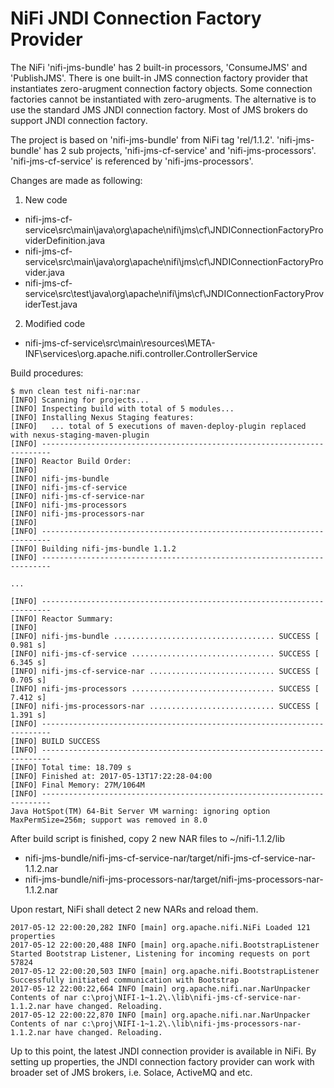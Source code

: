 # NiFi JNDI Connection Factory Provider

The NiFi 'nifi-jms-bundle' has 2 built-in processors, 'ConsumeJMS' and 'PublishJMS'. There is one built-in JMS connection factory provider that instantiates zero-arugment connection factory objects. Some connection factories cannot be instantiated with zero-arugments. The alternative is to use the standard JMS JNDI connection factory. Most of JMS brokers do support JNDI connection factory.

The project is based on 'nifi-jms-bundle' from NiFi tag 'rel/1.1.2'. 'nifi-jms-bundle' has 2 sub projects, 'nifi-jms-cf-service' and 'nifi-jms-processors'. 'nifi-jms-cf-service' is referenced by 'nifi-jms-processors'.

Changes are made as following:

1. New code
  
  * nifi-jms-cf-service\src\main\java\org\apache\nifi\jms\cf\JNDIConnectionFactoryProviderDefinition.java
  * nifi-jms-cf-service\src\main\java\org\apache\nifi\jms\cf\JNDIConnectionFactoryProvider.java
  * nifi-jms-cf-service\src\test\java\org\apache\nifi\jms\cf\JNDIConnectionFactoryProviderTest.java

2. Modified code

  * nifi-jms-cf-service\src\main\resources\META-INF\services\org.apache.nifi.controller.ControllerService
  
  Build procedures:
  ```
 $ mvn clean test nifi-nar:nar
[INFO] Scanning for projects...
[INFO] Inspecting build with total of 5 modules...
[INFO] Installing Nexus Staging features:
[INFO]   ... total of 5 executions of maven-deploy-plugin replaced with nexus-staging-maven-plugin
[INFO] ------------------------------------------------------------------------
[INFO] Reactor Build Order:
[INFO]
[INFO] nifi-jms-bundle
[INFO] nifi-jms-cf-service
[INFO] nifi-jms-cf-service-nar
[INFO] nifi-jms-processors
[INFO] nifi-jms-processors-nar
[INFO]
[INFO] ------------------------------------------------------------------------
[INFO] Building nifi-jms-bundle 1.1.2
[INFO] ------------------------------------------------------------------------

...

[INFO] ------------------------------------------------------------------------
[INFO] Reactor Summary:
[INFO]
[INFO] nifi-jms-bundle .................................... SUCCESS [  0.981 s]
[INFO] nifi-jms-cf-service ................................ SUCCESS [  6.345 s]
[INFO] nifi-jms-cf-service-nar ............................ SUCCESS [  0.705 s]
[INFO] nifi-jms-processors ................................ SUCCESS [  7.412 s]
[INFO] nifi-jms-processors-nar ............................ SUCCESS [  1.391 s]
[INFO] ------------------------------------------------------------------------
[INFO] BUILD SUCCESS
[INFO] ------------------------------------------------------------------------
[INFO] Total time: 18.709 s
[INFO] Finished at: 2017-05-13T17:22:28-04:00
[INFO] Final Memory: 27M/1064M
[INFO] ------------------------------------------------------------------------
Java HotSpot(TM) 64-Bit Server VM warning: ignoring option MaxPermSize=256m; support was removed in 8.0
```
After build script is finished, copy 2 new NAR files to ~/nifi-1.1.2/lib
  * nifi-jms-bundle/nifi-jms-cf-service-nar/target/nifi-jms-cf-service-nar-1.1.2.nar
  * nifi-jms-bundle/nifi-jms-processors-nar/target/nifi-jms-processors-nar-1.1.2.nar

Upon restart, NiFi shall detect 2 new NARs and reload them.
```
2017-05-12 22:00:20,282 INFO [main] org.apache.nifi.NiFi Loaded 121 properties
2017-05-12 22:00:20,488 INFO [main] org.apache.nifi.BootstrapListener Started Bootstrap Listener, Listening for incoming requests on port 57824
2017-05-12 22:00:20,503 INFO [main] org.apache.nifi.BootstrapListener Successfully initiated communication with Bootstrap
2017-05-12 22:00:22,664 INFO [main] org.apache.nifi.nar.NarUnpacker Contents of nar c:\proj\NIFI-1~1.2\.\lib\nifi-jms-cf-service-nar-1.1.2.nar have changed. Reloading.
2017-05-12 22:00:22,870 INFO [main] org.apache.nifi.nar.NarUnpacker Contents of nar c:\proj\NIFI-1~1.2\.\lib\nifi-jms-processors-nar-1.1.2.nar have changed. Reloading.
```

Up to this point, the latest JNDI connection provider is available in NiFi. By setting up properties, the JNDI connection factory provider can work with broader set of JMS brokers, i.e. Solace, ActiveMQ and etc.
